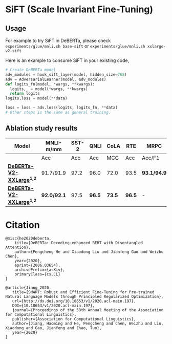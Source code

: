 # SiFT (Scale Invariant Fine-Tuning)

## Usage

For example to try SiFT in DeBERTa, please check `experiments/glue/mnli.sh base-sift` or `experiments/glue/mnli.sh xxlarge-v2-sift`


Here is an example to consume SiFT in your existing code,

  ```python
  # Create DeBERTa model
  adv_modules = hook_sift_layer(model, hidden_size=768)
  adv = AdversarialLearner(model, adv_modules)
  def logits_fn(model, *wargs, **kwargs):
    logits,_ = model(*wargs, **kwargs)
    return logits
  logits,loss = model(**data)

  loss = loss + adv.loss(logits, logits_fn, **data)
  # Other steps is the same as general training.

  ```

## Ablation study results


| Model                     |  MNLI-m/mm   | SST-2 | QNLI | CoLA | RTE    | MRPC  | QQP   |STS-B |
|---------------------------|-------------|-------|------|------|--------|-------|-------|------|
|                           |  Acc         | Acc   | Acc  | MCC  | Acc    |Acc/F1 |Acc/F1 |P/S   |
|**[DeBERTa-V2-XXLarge](https://huggingface.co/microsoft/deberta-v2-xxlarge)<sup>1,2</sup>**|91.7/91.9|97.2|96.0|72.0| 93.5| **93.1/94.9**|92.7/90.3 |93.2/93.1 |
|**[DeBERTa-V2-XXLarge](https://huggingface.co/microsoft/deberta-v2-xxlarge)<sup>1,2</sup>**|**92.0/92.1**|97.5|**96.5**|**73.5**| **96.5**| - |**93.0/90.7** | - |

# Citation
```
@misc{he2020deberta,
    title={DeBERTa: Decoding-enhanced BERT with Disentangled Attention},
    author={Pengcheng He and Xiaodong Liu and Jianfeng Gao and Weizhu Chen},
    year={2020},
    eprint={2006.03654},
    archivePrefix={arXiv},
    primaryClass={cs.CL}
}

@article{Jiang_2020,
   title={SMART: Robust and Efficient Fine-Tuning for Pre-trained Natural Language Models through Principled Regularized Optimization},
   url={http://dx.doi.org/10.18653/v1/2020.acl-main.197},
   DOI={10.18653/v1/2020.acl-main.197},
   journal={Proceedings of the 58th Annual Meeting of the Association for Computational Linguistics},
   publisher={Association for Computational Linguistics},
   author={Jiang, Haoming and He, Pengcheng and Chen, Weizhu and Liu, Xiaodong and Gao, Jianfeng and Zhao, Tuo},
   year={2020}
}
```
